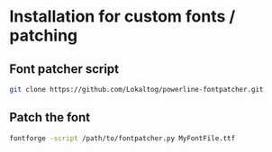 # Installation for custom fonts / patching

## Font patcher script

```sh
git clone https://github.com/Lokaltog/powerline-fontpatcher.git
```

## Patch the font

```sh
fontforge -script /path/to/fontpatcher.py MyFontFile.ttf
```

